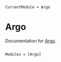 ```@meta
CurrentModule = Argo
```

# Argo

Documentation for [Argo](https://github.com/SofianeTanji/Argo.jl).

```@index
```

```@autodocs
Modules = [Argo]
```
